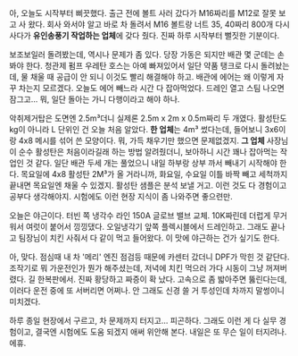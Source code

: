 아, 오늘도 시작부터 삐끗했다. 출근 전에 볼트 사러 갔다가 M16짜리를 M12로 잘못 보고 사 왔다. 회사 와서야 알고 바로 차 돌려서 M16 볼트랑 너트 35, 40짜리 800개 다시 사다가 **유인송풍기 작업하는 업체**에 갖다 줬다. 진짜 하루 시작부터 뻘짓한 기분이다.

보조보일러 돌려봤는데, 역시나 문제가 좀 있다. 당장 가동은 되지만 배관 몇 군데는 손봐야 한다. 청관제 펌프 우레탄 호스는 아예 빠져있어서 일단 약품 탱크로 다시 돌려놨는데, 물 채울 때 공급이 안 되니 이것도 빨리 해결해야 하고. 배관에 에어는 왜 이렇게 자꾸 차는지 모르겠다. 오늘도 에어 빼느라 시간 다 잡아먹었다. 드레인 열고 스팀 나오면 잠그고… 뭐, 일단 돌아는 가니 다행이라고 해야 하나.

악취제거탑은 도면엔 2.5m³더니 실제론 2.5m x 2m x 0.5m짜리 두 개였다. 활성탄도 kg이 아니라 L 단위인 건 오늘 처음 알았다. **한 업체**는 4m³ 썼다는데, 들어보니 3x6이랑 4x8 메시를 섞어 쓴 모양이다. 뭐, 가득 채우기만 했으면 문제없겠지. **그 업체** 사장님이 순수 활성탄은 처음이라길래 하는 방법 알려줬더니, 보아하니 시간 꽤나 잡아먹는 작업인 것 같다. 일단 배관 두세 개는 풀었으니 내일 하부랑 상부 까서 빼내기 시작해야 한다. 목요일에 4x8 활성탄 2M³가 올 거라니까, 화요일, 수요일 이틀 바짝 빼고 세척까지 끝내면 목요일엔 채울 수 있겠지. 활성탄 샘플은 분석 보낼 거고. 이런 것도 다 경험이고 공부다 생각해야지. 시험에도 이런 현장 지식이 좀 나와주면 좋으련만.

오늘은 야근이다. 터빈 쪽 냉각수 라인 150A 글로브 밸브 교체. 10K짜린데 더럽게 무거워서 여럿이 붙어서 낑낑댔다. 오일냉각기 앞쪽 플렉시블에서 드레인하고. 그래도 끝나고 팀장님이 치킨 사줘서 다 같이 먹고 들어왔다. 이 맛에 야근하는 건가 싶기도 한다.

아, 맞다. 점심때 내 차 '메리' 엔진 점검등 때문에 카센터 갔더니 DPF가 막힌 것 같단다. 조작기로 뭐 가운전인가 뭔가 해주셨는데, 저녁에 치킨 먹으러 가다 시동이 그냥 꺼져버렸다. 길 한복판에서. 진짜 황당하고 짜증이 확 났다. 고속으로 좀 밟아주면 뚫린다는데, 이러다 운전 중에 또 서버리면 어쩌나. 안 그래도 신경 쓸 거 투성인데 차까지 말썽이니 미치겠다.

하루 종일 현장에서 구르고, 차 문제까지 터지고… 피곤하다. 그래도 이런 게 다 실무 경험이고, 결국엔 시험에도 도움 되겠지 애써 위안해 본다. 내일은 또 무슨 일이 터지려나. 에휴.